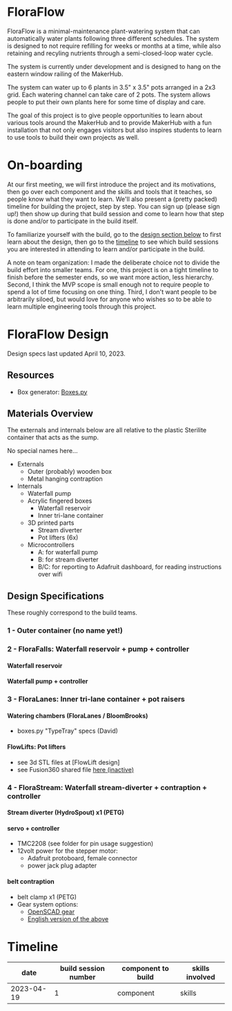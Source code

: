 # FloraFlow

FloraFlow is a minimal-maintenance plant-watering system that can automatically water plants following three different schedules. The system is designed to not require refilling for weeks or months at a time, while also retaining and recyling nutrients through a semi-closed-loop water cycle.

The system is currently under development and is designed to hang on the eastern window railing of the MakerHub.

The system can water up to 6 plants in 3.5" x 3.5" pots arranged in a 2x3 grid. Each watering channel can take care of 2 pots. The system allows people to put their own plants here for some time of display and care. 

The goal of this project is to give people opportunities to learn about various tools around the MakerHub and to provide MakerHub with a fun installation that not only engages visitors but also inspires students to learn to use tools to build their own projects as well.

# On-boarding

At our first meeting, we will first introduce the project and its motivations, then go over each component and the skills and tools that it teaches, so people know what they want to learn. We'll also present a (pretty packed) timeline for building the project, step by step. You can sign up (please sign up!) then show up during that build session and come to learn how that step is done and/or to participate in the build itself.

To familiarize yourself with the build, go to the [design section below](https://github.com/GeorgetownMakerHubOrg/floraflow#floraflow-design) to first learn about the design, then go to the [timeline](https://github.com/GeorgetownMakerHubOrg/floraflow#timeline) to see which build sessions you are interested in attending to learn and/or participate in the build. 

A note on team organization: I made the deliberate choice not to divide the build effort into smaller teams. For one, this project is on a tight timeline to finish before the semester ends, so we want more action, less hierarchy. Second, I think the MVP scope is small enough not to require people to spend a lot of time focusing on one thing. Third, I don't want people to be arbitrarily siloed, but would love for anyone who wishes so to be able to learn multiple engineering tools through this project.

# FloraFlow Design

Design specs last updated April 10, 2023.

## Resources

- Box generator: [Boxes.py](https://festi.info/boxes.py/)

## Materials Overview

The externals and internals below are all relative to the plastic Sterilite container that acts as the sump.

No special names here...

- Externals
	- Outer (probably) wooden box
	- Metal hanging contraption
- Internals
	- Waterfall pump
	- Acrylic fingered boxes
		- Waterfall reservoir
		- Inner tri-lane container
	- 3D printed parts
		- Stream diverter
		- Pot lifters (6x)
	- Microcontrollers
		- A: for waterfall pump
		- B: for stream diverter
		- B/C: for reporting to Adafruit dashboard, for reading instructions over wifi

## Design Specifications

These roughly correspond to the build teams.

### 1 - Outer container (no name yet!)

### 2 - FloraFalls: Waterfall reservoir + pump + controller
#### Waterfall reservoir

#### Waterfall pump + controller

### 3 - FloraLanes: Inner tri-lane container + pot raisers
#### Watering chambers (FloraLanes / BloomBrooks)
- boxes.py "TypeTray" specs (David)

#### FlowLifts: Pot lifters
- see 3d STL files at [FlowLift design]
- see Fusion360 shared file [here (inactive)]()

### 4 - FloraStream: Waterfall stream-diverter + contraption + controller
#### Stream diverter (HydroSpout) x1 (PETG)

#### servo + controller
- TMC2208 (see folder for pin usage suggestion)
- 12volt power for the stepper motor: 
	- Adafruit protoboard, female connector 
	- power jack plug adapter

#### belt contraption
- belt clamp x1 (PETG)
- Gear system options:
	- [OpenSCAD gear](https://github.com/dpellegr/PolyGear)
	- [English version of the above](https://github.com/chrisspen/gears)

# Timeline
|date|build session number|component to build|skills involved|
|---|---|---|---|
|2023-04-19|1|component|skills|
